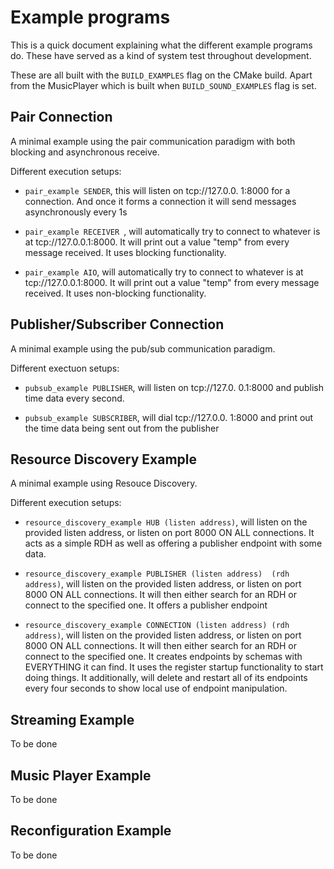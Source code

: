 # Example programs
This is a quick document explaining what the different 
example programs do. These have served as a kind of 
system test throughout development.

These are all built with the `BUILD_EXAMPLES` flag on 
the CMake build. Apart from the MusicPlayer which is 
built when `BUILD_SOUND_EXAMPLES` flag is set.

## Pair Connection
A minimal example using the pair communication paradigm 
with both blocking and asynchronous receive. 

Different execution setups:
- `pair_example SENDER`, this will listen on tcp://127.0.0.
  1:8000 for a connection. And once it forms a 
  connection it will send messages asynchronously every 1s
  
- `pair_example RECEIVER `, will automatically try to 
  connect to whatever is at tcp://127.0.0.1:8000.  It 
  will print out a value "temp" from every message 
  received. It uses blocking functionality.
  
- `pair_example AIO`, will automatically try to
  connect to whatever is at tcp://127.0.0.1:8000.  It
  will print out a value "temp" from every message
  received. It uses non-blocking functionality.
  

## Publisher/Subscriber Connection
A minimal example using the pub/sub communication 
paradigm.

Different exectuon setups:
- `pubsub_example PUBLISHER`, will listen on tcp://127.0.
  0.1:8000 and publish time data every second.
  
- `pubsub_example SUBSCRIBER`, will dial tcp://127.0.0.
  1:8000 and print out the time data being sent out from 
  the publisher
  
## Resource Discovery Example
A minimal example using Resouce Discovery.

Different execution setups:
- `resource_discovery_example HUB (listen address)`, 
  will listen on the provided listen address, or listen 
  on port 8000 ON ALL connections. It acts as a simple 
  RDH as well as offering a publisher endpoint with some 
  data.

- `resource_discovery_example PUBLISHER (listen address) 
  (rdh address)`,
  will listen on the provided listen address, or listen
  on port 8000 ON ALL connections. It will then either 
  search for an RDH or connect to the specified one. It 
  offers a publisher endpoint 
  
- `resource_discovery_example CONNECTION (listen address)
  (rdh address)`, will listen on the provided listen 
  address, or listen
  on port 8000 ON ALL connections. It will then either
  search for an RDH or connect to the specified one. It 
  creates endpoints by schemas with EVERYTHING it can 
  find. It uses the register startup functionality to 
  start doing things. It additionally, will delete and 
  restart all of its endpoints every four seconds to 
  show local use of endpoint manipulation.
  
  
## Streaming Example 
To be done

## Music Player Example
To be done

## Reconfiguration Example
To be done